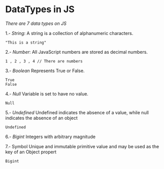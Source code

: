 # DataTypes in JS

*There are 7 data types on JS*

1.- _*String*_:     A string is a collection of alphanumeric characters.

```JS
"This is a string"
```
     
2.- _*Number*_:      All JavaScript numbers are stored as decimal numbers.

```JS
1 , 2 , 3 , 4 // There are numbers
```

3.- _*Boolean*_    Represents True or False.
```JS
True
False

```

4.- _*Null*_        Variable is set to have no value.

```JS
Null
```

5.- _*Undefined*_   Undefined indicates the absence of a value, while null indicates the absence of an object
```JS
Undefined
```

6.- _*Bigint*_      Integers with arbitrary magnitude

7.- Symbol      Unique and immutable primitive value and may be used as the key of an Object propert
```JS
Bigint
```

